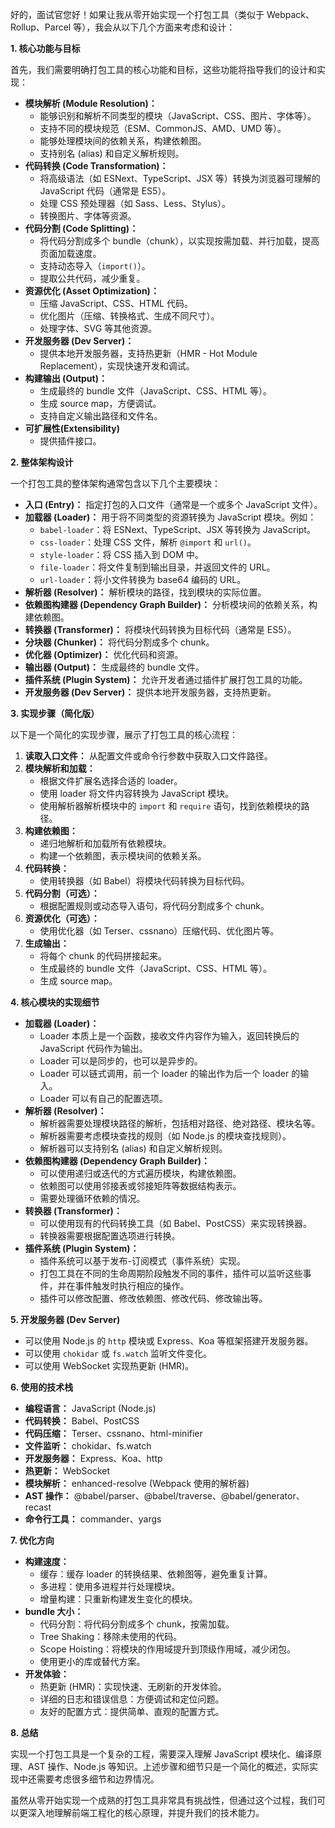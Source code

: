 好的，面试官您好！如果让我从零开始实现一个打包工具（类似于 Webpack、Rollup、Parcel 等），我会从以下几个方面来考虑和设计：

**1. 核心功能与目标**

首先，我们需要明确打包工具的核心功能和目标，这些功能将指导我们的设计和实现：

*   **模块解析 (Module Resolution)：**
    *   能够识别和解析不同类型的模块（JavaScript、CSS、图片、字体等）。
    *   支持不同的模块规范（ESM、CommonJS、AMD、UMD 等）。
    *   能够处理模块间的依赖关系，构建依赖图。
    *   支持别名 (alias) 和自定义解析规则。
*   **代码转换 (Code Transformation)：**
    *   将高级语法（如 ESNext、TypeScript、JSX 等）转换为浏览器可理解的 JavaScript 代码（通常是 ES5）。
    *   处理 CSS 预处理器（如 Sass、Less、Stylus）。
    *   转换图片、字体等资源。
*   **代码分割 (Code Splitting)：**
    *   将代码分割成多个 bundle（chunk），以实现按需加载、并行加载，提高页面加载速度。
    *   支持动态导入（`import()`）。
    *   提取公共代码，减少重复。
*   **资源优化 (Asset Optimization)：**
    *   压缩 JavaScript、CSS、HTML 代码。
    *   优化图片（压缩、转换格式、生成不同尺寸）。
    *   处理字体、SVG 等其他资源。
*   **开发服务器 (Dev Server)：**
    *   提供本地开发服务器，支持热更新（HMR - Hot Module Replacement），实现快速开发和调试。
*   **构建输出 (Output)：**
    *   生成最终的 bundle 文件（JavaScript、CSS、HTML 等）。
    *   生成 source map，方便调试。
    *   支持自定义输出路径和文件名。
*  **可扩展性(Extensibility)**
    *   提供插件接口。

**2. 整体架构设计**

一个打包工具的整体架构通常包含以下几个主要模块：

*   **入口 (Entry)：** 指定打包的入口文件（通常是一个或多个 JavaScript 文件）。
*   **加载器 (Loader)：** 用于将不同类型的资源转换为 JavaScript 模块。例如：
    *   `babel-loader`：将 ESNext、TypeScript、JSX 等转换为 JavaScript。
    *   `css-loader`：处理 CSS 文件，解析 `@import` 和 `url()`。
    *   `style-loader`：将 CSS 插入到 DOM 中。
    *   `file-loader`：将文件复制到输出目录，并返回文件的 URL。
    *   `url-loader`：将小文件转换为 base64 编码的 URL。
*   **解析器 (Resolver)：** 解析模块的路径，找到模块的实际位置。
*   **依赖图构建器 (Dependency Graph Builder)：** 分析模块间的依赖关系，构建依赖图。
*   **转换器 (Transformer)：** 将模块代码转换为目标代码（通常是 ES5）。
*   **分块器 (Chunker)：** 将代码分割成多个 chunk。
*   **优化器 (Optimizer)：** 优化代码和资源。
*   **输出器 (Output)：** 生成最终的 bundle 文件。
*   **插件系统 (Plugin System)：** 允许开发者通过插件扩展打包工具的功能。
*   **开发服务器 (Dev Server)：** 提供本地开发服务器，支持热更新。

**3. 实现步骤（简化版）**

以下是一个简化的实现步骤，展示了打包工具的核心流程：

1.  **读取入口文件：** 从配置文件或命令行参数中获取入口文件路径。
2.  **模块解析和加载：**
    *   根据文件扩展名选择合适的 loader。
    *   使用 loader 将文件内容转换为 JavaScript 模块。
    *   使用解析器解析模块中的 `import` 和 `require` 语句，找到依赖模块的路径。
3.  **构建依赖图：**
    *   递归地解析和加载所有依赖模块。
    *   构建一个依赖图，表示模块间的依赖关系。
4.  **代码转换：**
    *   使用转换器（如 Babel）将模块代码转换为目标代码。
5.  **代码分割（可选）：**
    *   根据配置规则或动态导入语句，将代码分割成多个 chunk。
6.  **资源优化（可选）：**
    *   使用优化器（如 Terser、cssnano）压缩代码、优化图片等。
7.  **生成输出：**
    *   将每个 chunk 的代码拼接起来。
    *   生成最终的 bundle 文件（JavaScript、CSS、HTML 等）。
    *   生成 source map。

**4. 核心模块的实现细节**

*   **加载器 (Loader)：**
    *   Loader 本质上是一个函数，接收文件内容作为输入，返回转换后的 JavaScript 代码作为输出。
    *   Loader 可以是同步的，也可以是异步的。
    *   Loader 可以链式调用，前一个 loader 的输出作为后一个 loader 的输入。
    *   Loader 可以有自己的配置选项。
*   **解析器 (Resolver)：**
    *   解析器需要处理模块路径的解析，包括相对路径、绝对路径、模块名等。
    *   解析器需要考虑模块查找的规则（如 Node.js 的模块查找规则）。
    *   解析器可以支持别名 (alias) 和自定义解析规则。
*   **依赖图构建器 (Dependency Graph Builder)：**
    *   可以使用递归或迭代的方式遍历模块，构建依赖图。
    *   依赖图可以使用邻接表或邻接矩阵等数据结构表示。
    *   需要处理循环依赖的情况。
*   **转换器 (Transformer)：**
    *   可以使用现有的代码转换工具（如 Babel、PostCSS）来实现转换器。
    *   转换器需要根据配置选项进行转换。
*   **插件系统 (Plugin System)：**
    *   插件系统可以基于发布-订阅模式（事件系统）实现。
    *   打包工具在不同的生命周期阶段触发不同的事件，插件可以监听这些事件，并在事件触发时执行相应的操作。
    *   插件可以修改配置、修改依赖图、修改代码、修改输出等。

**5. 开发服务器 (Dev Server)**

*   可以使用 Node.js 的 `http` 模块或 Express、Koa 等框架搭建开发服务器。
*   可以使用 `chokidar` 或 `fs.watch` 监听文件变化。
*   可以使用 WebSocket 实现热更新 (HMR)。

**6. 使用的技术栈**

*   **编程语言：** JavaScript (Node.js)
*   **代码转换：** Babel、PostCSS
*   **代码压缩：** Terser、cssnano、html-minifier
*   **文件监听：** chokidar、fs.watch
*   **开发服务器：** Express、Koa、http
*   **热更新：** WebSocket
*   **模块解析：** enhanced-resolve (Webpack 使用的解析器)
*   **AST 操作：** @babel/parser、@babel/traverse、@babel/generator、recast
*   **命令行工具：** commander、yargs

**7. 优化方向**

*   **构建速度：**
    *   缓存：缓存 loader 的转换结果、依赖图等，避免重复计算。
    *   多进程：使用多进程并行处理模块。
    *   增量构建：只重新构建发生变化的模块。
*   **bundle 大小：**
    *   代码分割：将代码分割成多个 chunk，按需加载。
    *   Tree Shaking：移除未使用的代码。
    *   Scope Hoisting：将模块的作用域提升到顶级作用域，减少闭包。
    *   使用更小的库或替代方案。
*   **开发体验：**
    *   热更新 (HMR)：实现快速、无刷新的开发体验。
    *   详细的日志和错误信息：方便调试和定位问题。
    *   友好的配置方式：提供简单、直观的配置方式。

**8. 总结**

实现一个打包工具是一个复杂的工程，需要深入理解 JavaScript 模块化、编译原理、AST 操作、Node.js 等知识。上述步骤和细节只是一个简化的概述，实际实现中还需要考虑很多细节和边界情况。

虽然从零开始实现一个成熟的打包工具非常具有挑战性，但通过这个过程，我们可以更深入地理解前端工程化的核心原理，并提升我们的技术能力。
